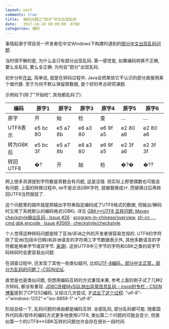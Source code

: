 ```yaml
---
layout: post
comments: true
title:  编码问题之“部分“中文出现乱码
date:   2017-10-10 00:00:00 -0700
categories: 编码
---
```


事情起源于项目另一开发者在中文Windows下构建时遇到的[部分中文出现乱码问题](https://github.com/program-in-chinese/junit4_in_chinese/pull/11#issuecomment-324548860).

当时很不解的是, 为什么会只有部分出现乱码. 第一感觉是, 如果编码转换不正确, 要么全乱码, 要么全正确. 为何会"部分"出现乱码.

初步分析[在此](https://github.com/program-in-chinese/junit4_in_chinese/pull/12#issuecomment-333757123). 简单说, 就是在转码过程中, Java会把某些它不认识的部分直接用某个值代替. 至于为何不默认保留原数据, 是个好的考古研究课题.

示例如下(除了"开始检", 其他都乱码了):

编码 | 原字1 | 原字2 | 原字3 | 原字4 |  原字5 | 原字6
 ------------- | ------------- | ------------- | ------------- | ------------- | ------------- | -------------
原字 | 开 | 始 | 检 | 查 | … | …
UTF8表示 | e5 bc 80 | e5 a7 8b | e6 a3 80 | e6 9f a5 | e2 80 a6 | e2 80 a6
转为GBK后 | e5 bc 3f | e5 a7 8b | e6 a3 80 | e6 9f a5 | e2 3f a6 | e2 3f 3f
转回UTF8 | �? | 开 | 始 | 检 | �?� | �??

网上很多资源提到字符数是奇数会有问题, 这是没错. 但实际上即使偶数也可能会有问题. 上面的转换过程中, `80`不是合法GBK字符, 就被替换成`3f`. 而替换过后再转回UTF8当然就挂了.

这个问题里的插件就是把输出字符串指定编码成了UTF8格式的数据, 但输出/解码时又用了系统默认的编码格式(GBK). 详见 [GBK<->UTF8 互转问题: Maven checkstyle输出乱码 · Issue #26](https://github.com/program-in-chinese/overview/issues/26#issuecomment-334206209) · [program-in-chinese/overview](https://github.com/program-in-chinese/overview/issues/26#issuecomment-334206209), [zh-cn ,,,, cmd gbk encode · Issue #3569 · checkstyle/checkstyle](https://github.com/checkstyle/checkstyle/issues/3569#issuecomment-334245633).

个人觉得这种转码问题是除了亚洲/非洲之外的开发者很容易忽视的. UTF8的字符除了亚洲(包括中日韩)和非洲语言的字符用三字节数据表示外, 其他多数语言的字符都是用单字节或双字节. [来源](https://en.wikipedia.org/wiki/Plane_%28Unicode%29#Basic_Multilingual_Plane)). 这些UTF8中三字节的字符和GBK之类的双字节码转码时会更容易出问题.

在调查过程中, 还发现了其他一些类似疑问, 比如[UTF-8编码，部分中文正常，部分为乱码的问题？-CSDN论坛](http://bbs.csdn.net/topics/390010852).

直觉是也是类似问题, 但想用编码互转的方式重现未果, 参考上面的例子试了几种2次转码, 都没有重现. [JDBC连接MySQL抛出异常信息乱码 - insist的专栏 - CSDN博客](http://blog.csdn.net/zyf814/article/details/17021949)提到了CP1252编码, 又经过几次尝试, 才[试出了这个过程](https://github.com/program-in-chinese/overview/issues/26#issuecomment-335617311): "utf-8"->"windows-1252"->"iso-8859-1"->"utf-8".

阶段总结一下, 乱码问题的缘由都是编码互转. 全部乱码, 部分乱码都可能. 随着国外代码库/软件的编码方式更多地使用UTF8, 类似第二个问题的可能会变少, 但类似第一个的UTF8<->GBK互转的问题也许会存在很长一段时间.
